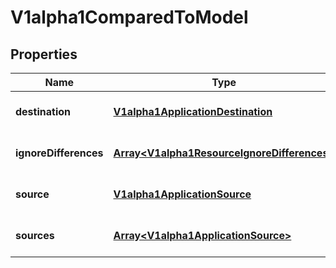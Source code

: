 # V1alpha1ComparedToModel

## Properties

Name | Type | Description | Notes
------------ | ------------- | ------------- | -------------
**destination** | [**V1alpha1ApplicationDestination**](V1alpha1ApplicationDestination.md) |  | [optional] [default to undefined]
**ignoreDifferences** | [**Array&lt;V1alpha1ResourceIgnoreDifferences&gt;**](V1alpha1ResourceIgnoreDifferences.md) |  | [optional] [default to undefined]
**source** | [**V1alpha1ApplicationSource**](V1alpha1ApplicationSource.md) |  | [optional] [default to undefined]
**sources** | [**Array&lt;V1alpha1ApplicationSource&gt;**](V1alpha1ApplicationSource.md) |  | [optional] [default to undefined]


